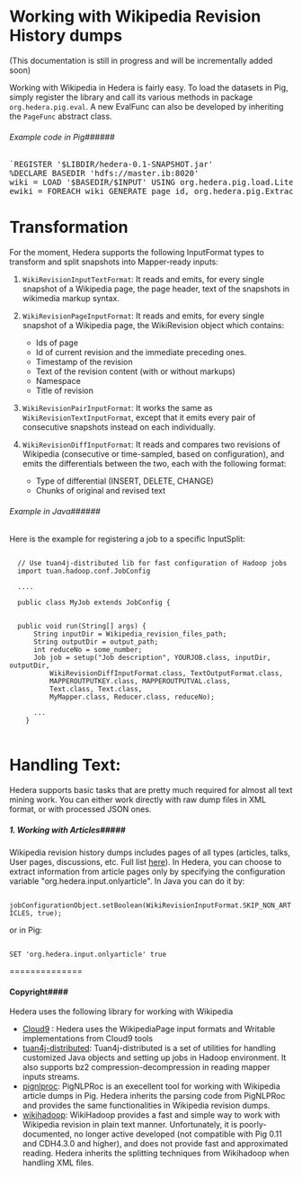 Working with Wikipedia Revision History dumps
======

(This documentation is still in progress and will be incrementally added soon)

Working with Wikipedia in Hedera is fairly easy. To load the datasets in Pig, simply register the library and call its various methods in package <code>org.hedera.pig.eval</code>. A new EvalFunc can also be developed by inheriting the <code>PageFunc</code> abstract class.

###### Example code in Pig######

<pre>
`REGISTER '$LIBDIR/hedera-0.1-SNAPSHOT.jar'
%DECLARE BASEDIR 'hdfs://master.ib:8020'
wiki = LOAD '$BASEDIR/$INPUT' USING org.hedera.pig.load.LiteWikipediaLoader
ewiki = FOREACH wiki GENERATE page_id, org.hedera.pig.ExtractTemplate(page_id,page_title,text);`
</pre>


Transformation
=============

For the moment, Hedera supports the following InputFormat types to transform and split snapshots into Mapper-ready inputs:

1. `WikiRevisionInputTextFormat`: It reads and emits, for every single snapshot of a Wikipedia page, the page header, text of the snapshots in wikimedia markup syntax.

2. `WikiRevisionPageInputFormat`: It reads and emits, for every single snapshot of a Wikipedia page, the WikiRevision object which contains:
   - Ids of page
   - Id of current revision and the immediate preceding ones.
   - Timestamp of the revision
   - Text of the revision content (with or without markups)
   - Namespace
   - Title of revision

3. `WikiRevisionPairInputFormat`: It works the same as `WikiRevisionTextInputFormat`, except that it emits every pair of consecutive snapshots instead on each individually.

4. `WikiRevisionDiffInputFormat`: It reads and compares two revisions of Wikipedia (consecutive or time-sampled, based on configuration), and emits the differentials between the two, each with the following format:
   - Type of differential (INSERT, DELETE, CHANGE)
   - Chunks of original and revised text


###### Example in Java######
Here is the example for registering a job to a specific InputSplit:

<pre>
<code>
  // Use tuan4j-distributed lib for fast configuration of Hadoop jobs
  import tuan.hadoop.conf.JobConfig
  
  ....
  
  public class MyJob extends JobConfig {
    
    
  public void run(String[] args) {
      String inputDir = Wikipedia_revision_files_path;
      String outputDir = output_path;
      int reduceNo = some_number;
      Job job = setup("Job description", YOURJOB.class, inputDir, outputDir,
	      WikiRevisionDiffInputFormat.class, TextOutputFormat.class,
	      MAPPEROUTPUTKEY.class, MAPPEROUTPUTVAL.class,
	      Text.class, Text.class,
	      MyMapper.class, Reducer.class, reduceNo);
	
	  ...
	}
</code>
</pre>



Handling Text:
=============

Hedera supports basic tasks that are pretty much required for almost all text mining work. You can
either work directly with raw dump files in XML format, or with processed JSON ones.


##### 1. Working with Articles#####
Wikipedia revision history dumps includes pages of all types (articles, talks, User pages, discussions, etc. Full list [here](http://en.wikipedia.org/wiki/Wikipedia:Namespace)). In Hedera, you can choose to extract information from article pages only by specifying the configuration variable "org.hedera.input.onlyarticle". In Java you can do it by:

<code>
jobConfigurationObject.setBoolean(WikiRevisionInputFormat.SKIP_NON_ARTICLES, true);
</code>

or in Pig:

<code>
SET 'org.hedera.input.onlyarticle' true
</code>

==============
#### Copyright####
Hedera uses the following library for working with Wikipedia

+ [Cloud9](https://github.com/antoine-tran/Cloud9) : Hedera uses the WikipediaPage input formats and Writable implementations from Cloud9 tools
+ [tuan4j-distributed](https://github.com/antoine-tran/maven-repo): Tuan4j-distributed is a set of utilities for handling customized Java objects and setting up jobs in Hadoop environment. It also supports bz2 compression-decompression in reading mapper inputs streams.
+ [pignlproc](https://github.com/ogrisel/pignlproc): PigNLPRoc is an execellent tool for working with Wikipedia article dumps in Pig. Hedera inherits the parsing code from PigNLPRoc and provides the same functionalities in Wikipedia revision dumps.
+ [wikihadoop](https://github.com/whym/wikihadoop): WikiHadoop provides a fast and simple way to work with Wikipedia revision in plain text manner. Unfortunately, it is poorly-documented, no longer active developed (not compatible with Pig 0.11 and CDH4.3.0 and higher), and does not provide fast and approximated reading. Hedera inherits the splitting techniques from Wikihadoop when handling XML files.
